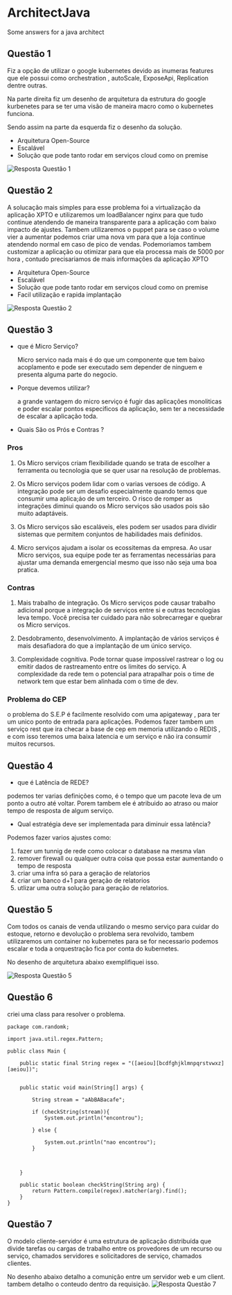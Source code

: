 # ArchitectJava
Some answers for a java architect

## Questão 1
Fiz a opção de utilizar o google kubernetes devido as inumeras features que ele possui como orchestration , autoScale, ExposeApi, Replication dentre outras.

Na parte  direita fiz um desenho de arquitetura da estrutura do google kurbenetes para se ter uma visão de maneira macro como o kubernetes funciona.

Sendo assim na parte da esquerda  fiz o desenho da solução.

- Arquitetura Open-Source
- Escalável
- Solução que pode tanto rodar em serviços cloud como on premise

![Resposta Questão 1](/img/question_one.png)

## Questão 2
A solucação mais simples para esse problema foi a virtualização da aplicação XPTO e utilizaremos um loadBalancer nginx para que tudo continue atendendo de maneira transparente para a aplicação com baixo impacto de ajustes. Tambem utilizaremos o puppet para se caso o volume vier a aumentar podemos criar uma nova vm para que a loja continue atendendo normal em caso de pico de vendas. Podemoriamos tambem customizar a aplicação ou otimizar para que ela processa mais de 5000 por hora , contudo precisariamos de mais informações da aplicação XPTO

- Arquitetura Open-Source
- Escalável
- Solução que pode tanto rodar em serviços cloud como on premise
- Facil utilização e rapida implantação

![Resposta Questão 2](/img/question_two.png)

## Questão 3
- que é Micro Serviço?

  Micro servico nada mais é do que um componente que tem baixo acoplamento e pode ser executado sem depender de ninguem e presenta alguma parte do negocio.
- Porque devemos utilizar?

  a grande vantagem do micro serviço é fugir das aplicações monoliticas e poder escalar pontos especificos da aplicação, sem ter a necessidade de escalar a aplicação toda.
  
- Quais São os Prós e Contras ?

### Pros
1. Os Micro serviços criam flexibilidade quando se trata de escolher a ferramenta ou tecnologia que se quer usar na resolução de problemas.

2. Os Micro serviços podem lidar com o varias versoes de código. A integração pode ser um desafio especialmente quando temos que consumir uma aplica;áo de um terceiro. O risco de romper as integrações diminui quando os Micro serviços são usados pois são muito adaptáveis.
 
3. Os Micro serviços são escaláveis, eles podem ser usados para dividir sistemas que permitem conjuntos de habilidades mais definidos.
 
4. Micro serviços ajudam a isolar os ecossitemas da empresa. Ao usar Micro serviços, sua equipe pode ter as ferramentas necessárias para ajustar uma demanda emergencial mesmo que isso não seja uma boa pratica.

### Contras

1. Mais trabalho de integração. Os Micro serviços pode causar trabalho adicional porque a integração de serviços entre si e outras tecnologias leva tempo. Você precisa ter cuidado para não sobrecarregar e quebrar os Micro serviços.

2. Desdobramento, desenvolvimento. A implantação de vários serviços é mais desafiadora do que a implantação de um único serviço.
 
1. Complexidade cognitiva. Pode tornar quase impossível rastrear o log ou emitir dados de rastreamento entre os limites do serviço. A complexidade da rede tem o potencial para atrapalhar pois o time de network tem que estar bem alinhada com o time de dev.

###  Problema do CEP
o problema do S.E.P é facilmente resolvido com uma apigateway , para ter um unico ponto de entrada para aplicações. Podemos fazer tambem um serviço rest que ira checar a base de cep em memoria utilizando o REDIS , e com isso teremos uma baixa latencia e um serviço e não ira consumir muitos recursos.


## Questão 4

- que é Latência de REDE? 

podemos ter varias definições como, é o tempo que um pacote leva de um ponto a outro até voltar. Porem tambem ele é atribuido ao atraso ou maior tempo de resposta de algum serviço.

- Qual estratégia deve ser implementada para diminuir essa latência?

Podemos fazer varios ajustes como:


1. fazer um tunnig de rede como colocar o database na mesma vlan
2. remover firewall ou qualquer outra coisa que possa estar aumentando o tempo de resposta
3. criar uma infra só para a geração de relatorios
4. criar um banco d+1 para geração de relatorios
5. utlizar uma outra solução para geração de relatorios.


## Questão 5
Com todos os canais de venda utilizando o mesmo serviço para cuidar do estoque, retorno e devolução o problema sera revolvido, tambem utilizaremos um container no kubernetes para se for necessario podemos escalar e toda a orquestração fica por conta do kubernetes.

No desenho de arquitetura abaixo exemplifiquei isso.

![Resposta Questão 5](/img/question_five.png)

## Questão 6
criei uma class para resolver o problema.

```
package com.randomk;

import java.util.regex.Pattern;

public class Main {

    public static final String regex = "([aeiou][bcdfghjklmnpqrstvwxz][aeiou])";


    public static void main(String[] args) {

        String stream = "aAbBABacafe";

        if (checkString(stream)){
            System.out.println("encontrou");

        } else {

            System.out.println("nao encontrou");
        }



    }

    public static boolean checkString(String arg) {
        return Pattern.compile(regex).matcher(arg).find();
    }
}
```

## Questão 7
O modelo cliente-servidor é uma estrutura de aplicação distribuída que divide tarefas ou cargas de trabalho entre os provedores de um recurso ou serviço, chamados servidores e solicitadores de serviço, chamados clientes.

No desenho abaixo detalho a comunição entre um servidor web e um client. tambem detalho o conteudo dentro da requisição.
![Resposta Questão 7](/img/question_seven.png)